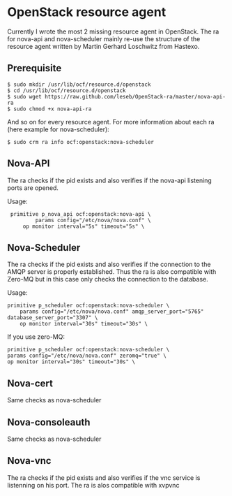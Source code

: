 OpenStack resource agent
========================

Currently I wrote the most 2 missing resource agent in OpenStack. The ra for nova-api and nova-scheduler mainly re-use the structure of the resource agent written by Martin Gerhard Loschwitz from Hastexo.

## Prerequisite

    $ sudo mkdir /usr/lib/ocf/resource.d/openstack
    $ cd /usr/lib/ocf/resource.d/openstack
    $ sudo wget https://raw.github.com/leseb/OpenStack-ra/master/nova-api-ra
    $ sudo chmod +x nova-api-ra

And so on for every resource agent. For more information about each ra (here example for nova-scheduler):

    $ sudo crm ra info ocf:openstack:nova-scheduler

## Nova-API

The ra checks if the pid exists and also verifies if the nova-api listening ports are opened.

Usage:

     primitive p_nova_api ocf:openstack:nova-api \
             params config="/etc/nova/nova.conf" \
	     op monitor interval="5s" timeout="5s" \

## Nova-Scheduler

The ra checks if the pid exists and also verifies if the connection to the AMQP server is properly established. Thus the ra is also compatible with Zero-MQ but in this case only checks the connection to the database.

Usage:

    primitive p_scheduler ocf:openstack:nova-scheduler \
        params config="/etc/nova/nova.conf" amqp_server_port="5765" database_server_port="3307" \
        op monitor interval="30s" timeout="30s" \

If you use zero-MQ:

    primitive p_scheduler ocf:openstack:nova-scheduler \
	params config="/etc/nova/nova.conf" zeromq="true" \
	op monitor interval="30s" timeout="30s" \

## Nova-cert

Same checks as nova-scheduler

## Nova-consoleauth

Same checks as nova-scheduler

## Nova-vnc

The ra checks if the pid exists and also verifies if the vnc service is listenning on his port. The ra is alos compatible with xvpvnc
